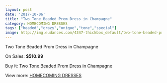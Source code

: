 ```yaml
---
layout: post
date: '2017-10-06'
title: "Two Tone Beaded Prom Dress in Champagne"
category: HOMECOMING DRESSES
tags: ["beaded","crazy","unique","tone","special"]
image: http://img.eudances.com/4347-thickbox_default/two-tone-beaded-prom-dress-in-champagne.jpg
---
```

Two Tone Beaded Prom Dress in Champagne

On Sales: **$510.99**
<a href="https://www.eudances.com/en/homecoming-dresses/1456-two-tone-beaded-prom-dress-in-champagne.html"><amp-img layout="responsive" width="600" height="600" src="//img.eudances.com/4347-thickbox_default/two-tone-beaded-prom-dress-in-champagne.jpg" alt="Two Tone Beaded Prom Dress in Champagne 0" /></a>

Buy it: [Two Tone Beaded Prom Dress in Champagne](https://www.eudances.com/en/homecoming-dresses/1456-two-tone-beaded-prom-dress-in-champagne.html "Two Tone Beaded Prom Dress in Champagne")

View more: [HOMECOMING DRESSES](https://www.eudances.com/en/15-homecoming-dresses "HOMECOMING DRESSES")
